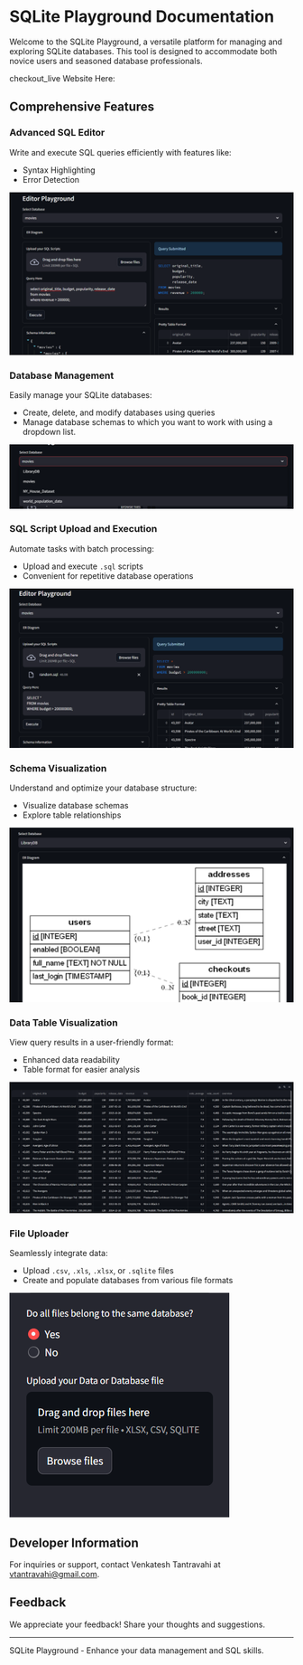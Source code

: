 # SQLite Playground Documentation

Welcome to the SQLite Playground, a versatile platform for managing and 
exploring SQLite databases. This tool is designed to accommodate both novice users 
and seasoned database professionals.

checkout_live Website Here: 

## Comprehensive Features

### Advanced SQL Editor
Write and execute SQL queries efficiently with features like:
- Syntax Highlighting
- Error Detection

![img.png](static/img.png)

### Database Management
Easily manage your SQLite databases:
- Create, delete, and modify databases using queries
- Manage database schemas to which you want to work with using a dropdown list.

![img_1.png](static/img_1.png)

### SQL Script Upload and Execution
Automate tasks with batch processing:
- Upload and execute `.sql` scripts
- Convenient for repetitive database operations

![img_2.png](static/img_2.png)

### Schema Visualization
Understand and optimize your database structure:
- Visualize database schemas
- Explore table relationships

![img_3.png](static/img_3.png)

### Data Table Visualization
View query results in a user-friendly format:
- Enhanced data readability
- Table format for easier analysis

![img_4.png](static/img_4.png)

### File Uploader
Seamlessly integrate data:
- Upload `.csv`, `.xls`, `.xlsx`, or `.sqlite` files
- Create and populate databases from various file formats

![img_5.png](static/img_5.png)

## Developer Information
For inquiries or support, contact Venkatesh Tantravahi at [vtantravahi@gmail.com](mailto:vtantravahi@gmail.com).

## Feedback
We appreciate your feedback! Share your thoughts and suggestions.

---

SQLite Playground - Enhance your data management and SQL skills.
